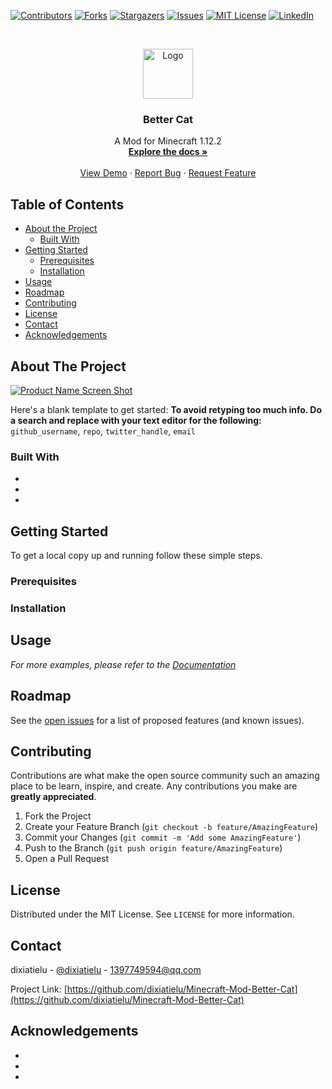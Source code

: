 <!--
*** Thanks for checking out this README Template. If you have a suggestion that would
*** make this better, please fork the repo and create a pull request or simply open
*** an issue with the tag "enhancement".
*** Thanks again! Now go create something AMAZING! :D
***
***
***
*** To avoid retyping too much info. Do a search and replace for the following:
*** github_username, repo, twitter_handle, email
-->





<!-- PROJECT SHIELDS -->
<!--
*** I'm using markdown "reference style" links for readability.
*** Reference links are enclosed in brackets [ ] instead of parentheses ( ).
*** See the bottom of this document for the declaration of the reference variables
*** for contributors-url, forks-url, etc. This is an optional, concise syntax you may use.
*** https://www.markdownguide.org/basic-syntax/#reference-style-links
-->
[![Contributors][contributors-shield]][contributors-url]
[![Forks][forks-shield]][forks-url]
[![Stargazers][stars-shield]][stars-url]
[![Issues][issues-shield]][issues-url]
[![MIT License][license-shield]][license-url]
[![LinkedIn][linkedin-shield]][linkedin-url]



<!-- PROJECT LOGO -->
<br />
<p align="center">
  <a href="https://github.com/dixiatielu/Minecraft-Mod-Better-Cat">
    <img src="images/logo.png" alt="Logo" width="80" height="80">
  </a>

  <h3 align="center">Better Cat</h3>

  <p align="center">
    A Mod for Minecraft 1.12.2
    <br />
    <a href="https://github.com/dixiatielu/Minecraft-Mod-Better-Cat"><strong>Explore the docs »</strong></a>
    <br />
    <br />
    <a href="https://github.com/dixiatielu/Minecraft-Mod-Better-Cat">View Demo</a>
    ·
    <a href="https://github.com/dixiatielu/Minecraft-Mod-Better-Cat/issues">Report Bug</a>
    ·
    <a href="https://github.com/dixiatielu/Minecraft-Mod-Better-Cat/issues">Request Feature</a>
  </p>
</p>



<!-- TABLE OF CONTENTS -->
## Table of Contents

* [About the Project](#about-the-project)
  * [Built With](#built-with)
* [Getting Started](#getting-started)
  * [Prerequisites](#prerequisites)
  * [Installation](#installation)
* [Usage](#usage)
* [Roadmap](#roadmap)
* [Contributing](#contributing)
* [License](#license)
* [Contact](#contact)
* [Acknowledgements](#acknowledgements)



<!-- ABOUT THE PROJECT -->
## About The Project

[![Product Name Screen Shot][product-screenshot]](https://github.com/dixiatielu/Minecraft-Mod-Better-Cat)

Here's a blank template to get started:
**To avoid retyping too much info. Do a search and replace with your text editor for the following:**
`github_username`, `repo`, `twitter_handle`, `email`


### Built With

* []()
* []()
* []()



<!-- GETTING STARTED -->
## Getting Started

To get a local copy up and running follow these simple steps.

### Prerequisites



### Installation
 




<!-- USAGE EXAMPLES -->
## Usage

<!-- Use this space to show useful examples of how a project can be used. Additional screenshots, code examples and demos work well in this space. You may also link to more resources. -->

_For more examples, please refer to the [Documentation](https://github.com/dixiatielu/Minecraft-Mod-Better-Cat/wiki)_



<!-- ROADMAP -->
## Roadmap

See the [open issues](https://github.com/dixiatielu/Minecraft-Mod-Better-Cat/issues) for a list of proposed features (and known issues).



<!-- CONTRIBUTING -->
## Contributing

Contributions are what make the open source community such an amazing place to be learn, inspire, and create. Any contributions you make are **greatly appreciated**.

1. Fork the Project
2. Create your Feature Branch (`git checkout -b feature/AmazingFeature`)
3. Commit your Changes (`git commit -m 'Add some AmazingFeature'`)
4. Push to the Branch (`git push origin feature/AmazingFeature`)
5. Open a Pull Request



<!-- LICENSE -->
## License

Distributed under the MIT License. See `LICENSE` for more information.



<!-- CONTACT -->
## Contact

dixiatielu - [@dixiatielu](https://twitter.com/dixiatielu) - 1397749594@qq.com

Project Link: [https://github.com/dixiatielu/Minecraft-Mod-Better-Cat](https://github.com/dixiatielu/Minecraft-Mod-Better-Cat)



<!-- ACKNOWLEDGEMENTS -->
## Acknowledgements

* []()
* []()
* []()





<!-- MARKDOWN LINKS & IMAGES -->
<!-- https://www.markdownguide.org/basic-syntax/#reference-style-links -->
[contributors-shield]: https://img.shields.io/github/contributors/dixiatielu/Minecraft-Mod-Better-Cat.svg?style=flat-square
[contributors-url]: https://github.com/dixiatielu/Minecraft-Mod-Better-Cat/graphs/contributors
[forks-shield]: https://img.shields.io/github/forks/dixiatielu/Minecraft-Mod-Better-Cat.svg?style=flat-square
[forks-url]: https://github.com/dixiatielu/Minecraft-Mod-Better-Cat/network/members
[stars-shield]: https://img.shields.io/github/stars/dixiatielu/Minecraft-Mod-Better-Cat.svg?style=flat-square
[stars-url]: https://github.com/dixiatielu/Minecraft-Mod-Better-Cat/stargazers
[issues-shield]: https://img.shields.io/github/issues/dixiatielu/Minecraft-Mod-Better-Cat.svg?style=flat-square
[issues-url]: https://github.com/dixiatielu/Minecraft-Mod-Better-Cat/issues
[license-shield]: https://img.shields.io/github/license/dixiatielu/Minecraft-Mod-Better-Cat.svg?style=flat-square
[license-url]: https://github.com/dixiatielu/Minecraft-Mod-Better-Cat/blob/master/LICENSE.txt
[linkedin-shield]: https://img.shields.io/badge/-LinkedIn-black.svg?style=flat-square&logo=linkedin&colorB=555
[linkedin-url]: https://linkedin.com/in/dixiatielu
[product-screenshot]: images/screenshot.png
